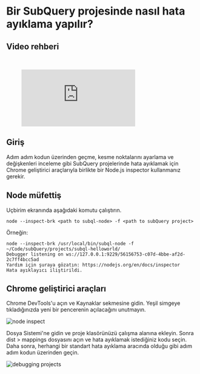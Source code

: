 # Bir SubQuery projesinde nasıl hata ayıklama yapılır?

## Video rehberi

<br/>
<figure class="video_container">
  <iframe src="https://www.youtube.com/embed/6NlaO-YN2q4" frameborder="0" allowfullscreen="true"></iframe>
</figure>

## Giriş

Adım adım kodun üzerinden geçme, kesme noktalarını ayarlama ve değişkenleri inceleme gibi SubQuery projelerinde hata ayıklamak için Chrome geliştirici araçlarıyla birlikte bir Node.js inspector kullanmanız gerekir.

## Node müfettiş

Uçbirim ekranında aşağıdaki komutu çalıştırın.

```shell
node --inspect-brk <path to subql-node> -f <path to subQuery project>
```

Örneğin:
```shell
node --inspect-brk /usr/local/bin/subql-node -f ~/Code/subQuery/projects/subql-helloworld/
Debugger listening on ws://127.0.0.1:9229/56156753-c07d-4bbe-af2d-2c7ff4bcc5ad
Yardım için şuraya gözatın: https://nodejs.org/en/docs/inspector
Hata ayıklayıcı iliştirildi.
```

## Chrome geliştirici araçları

Chrome DevTools'u açın ve Kaynaklar sekmesine gidin. Yeşil simgeye tıkladığınızda yeni bir pencerenin açılacağını unutmayın.

![node inspect](/assets/img/node_inspect.png)

Dosya Sistemi'ne gidin ve proje klasörünüzü çalışma alanına ekleyin. Sonra dist > mappings dosyasını açın ve hata ayıklamak istediğiniz kodu seçin. Daha sonra, herhangi bir standart hata ayıklama aracında olduğu gibi adım adım kodun üzerinden geçin.

![debugging projects](/assets/img/debugging_projects.png)

